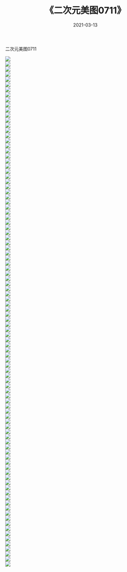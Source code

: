 ﻿---
layout: post
title:  《二次元美图0711》
date:   2021-03-13
img: http://imgx.orgx.ga/二次元/2021/二次元美图0711/000.jpg
categories: [美女, 清纯, 唯美]
---

二次元美图0711

 ![](http://imgx.orgx.ga/二次元/2021/二次元美图0711/001.png) <br>![](http://imgx.orgx.ga/二次元/2021/二次元美图0711/002.png) <br>![](http://imgx.orgx.ga/二次元/2021/二次元美图0711/003.png) <br>![](http://imgx.orgx.ga/二次元/2021/二次元美图0711/004.png) <br>![](http://imgx.orgx.ga/二次元/2021/二次元美图0711/005.png) <br>![](http://imgx.orgx.ga/二次元/2021/二次元美图0711/006.png) <br>![](http://imgx.orgx.ga/二次元/2021/二次元美图0711/007.png) <br>![](http://imgx.orgx.ga/二次元/2021/二次元美图0711/008.png) <br>![](http://imgx.orgx.ga/二次元/2021/二次元美图0711/009.png) <br>![](http://imgx.orgx.ga/二次元/2021/二次元美图0711/010.png) <br>![](http://imgx.orgx.ga/二次元/2021/二次元美图0711/011.png) <br>![](http://imgx.orgx.ga/二次元/2021/二次元美图0711/012.png) <br>![](http://imgx.orgx.ga/二次元/2021/二次元美图0711/013.png) <br>![](http://imgx.orgx.ga/二次元/2021/二次元美图0711/014.png) <br>![](http://imgx.orgx.ga/二次元/2021/二次元美图0711/015.png) <br>![](http://imgx.orgx.ga/二次元/2021/二次元美图0711/016.png) <br>![](http://imgx.orgx.ga/二次元/2021/二次元美图0711/017.png) <br>![](http://imgx.orgx.ga/二次元/2021/二次元美图0711/018.png) <br>![](http://imgx.orgx.ga/二次元/2021/二次元美图0711/019.png) <br>![](http://imgx.orgx.ga/二次元/2021/二次元美图0711/020.png) <br>![](http://imgx.orgx.ga/二次元/2021/二次元美图0711/021.png) <br>![](http://imgx.orgx.ga/二次元/2021/二次元美图0711/022.png) <br>![](http://imgx.orgx.ga/二次元/2021/二次元美图0711/023.png) <br>![](http://imgx.orgx.ga/二次元/2021/二次元美图0711/024.png) <br>![](http://imgx.orgx.ga/二次元/2021/二次元美图0711/025.png) <br>![](http://imgx.orgx.ga/二次元/2021/二次元美图0711/026.png) <br>![](http://imgx.orgx.ga/二次元/2021/二次元美图0711/027.png) <br>![](http://imgx.orgx.ga/二次元/2021/二次元美图0711/028.png) <br>![](http://imgx.orgx.ga/二次元/2021/二次元美图0711/029.png) <br>![](http://imgx.orgx.ga/二次元/2021/二次元美图0711/030.png) <br>![](http://imgx.orgx.ga/二次元/2021/二次元美图0711/031.png) <br>![](http://imgx.orgx.ga/二次元/2021/二次元美图0711/032.png) <br>![](http://imgx.orgx.ga/二次元/2021/二次元美图0711/033.png) <br>![](http://imgx.orgx.ga/二次元/2021/二次元美图0711/034.png) <br>![](http://imgx.orgx.ga/二次元/2021/二次元美图0711/035.png) <br>![](http://imgx.orgx.ga/二次元/2021/二次元美图0711/036.png) <br>![](http://imgx.orgx.ga/二次元/2021/二次元美图0711/037.png) <br>![](http://imgx.orgx.ga/二次元/2021/二次元美图0711/038.png) <br>![](http://imgx.orgx.ga/二次元/2021/二次元美图0711/039.png) <br>![](http://imgx.orgx.ga/二次元/2021/二次元美图0711/040.png) <br>![](http://imgx.orgx.ga/二次元/2021/二次元美图0711/041.png) <br>![](http://imgx.orgx.ga/二次元/2021/二次元美图0711/042.png) <br>![](http://imgx.orgx.ga/二次元/2021/二次元美图0711/043.png) <br>![](http://imgx.orgx.ga/二次元/2021/二次元美图0711/044.png) <br>![](http://imgx.orgx.ga/二次元/2021/二次元美图0711/045.png) <br>![](http://imgx.orgx.ga/二次元/2021/二次元美图0711/046.png) <br>![](http://imgx.orgx.ga/二次元/2021/二次元美图0711/047.png) <br>![](http://imgx.orgx.ga/二次元/2021/二次元美图0711/048.png) <br>![](http://imgx.orgx.ga/二次元/2021/二次元美图0711/049.png) <br>![](http://imgx.orgx.ga/二次元/2021/二次元美图0711/050.png) <br>![](http://imgx.orgx.ga/二次元/2021/二次元美图0711/051.png) <br>![](http://imgx.orgx.ga/二次元/2021/二次元美图0711/052.png) <br>![](http://imgx.orgx.ga/二次元/2021/二次元美图0711/053.png) <br>![](http://imgx.orgx.ga/二次元/2021/二次元美图0711/054.png) <br>![](http://imgx.orgx.ga/二次元/2021/二次元美图0711/055.png) <br>![](http://imgx.orgx.ga/二次元/2021/二次元美图0711/056.png) <br>![](http://imgx.orgx.ga/二次元/2021/二次元美图0711/057.png) <br>![](http://imgx.orgx.ga/二次元/2021/二次元美图0711/058.png) <br>![](http://imgx.orgx.ga/二次元/2021/二次元美图0711/059.png) <br>![](http://imgx.orgx.ga/二次元/2021/二次元美图0711/060.png) <br>![](http://imgx.orgx.ga/二次元/2021/二次元美图0711/061.png) <br>![](http://imgx.orgx.ga/二次元/2021/二次元美图0711/062.png) <br>![](http://imgx.orgx.ga/二次元/2021/二次元美图0711/063.png) <br>![](http://imgx.orgx.ga/二次元/2021/二次元美图0711/064.png) <br>![](http://imgx.orgx.ga/二次元/2021/二次元美图0711/065.png) <br>![](http://imgx.orgx.ga/二次元/2021/二次元美图0711/066.png) <br>![](http://imgx.orgx.ga/二次元/2021/二次元美图0711/067.png) <br>![](http://imgx.orgx.ga/二次元/2021/二次元美图0711/068.png) <br>![](http://imgx.orgx.ga/二次元/2021/二次元美图0711/069.png) <br>![](http://imgx.orgx.ga/二次元/2021/二次元美图0711/070.png) <br>![](http://imgx.orgx.ga/二次元/2021/二次元美图0711/071.png) <br>![](http://imgx.orgx.ga/二次元/2021/二次元美图0711/072.png) <br>![](http://imgx.orgx.ga/二次元/2021/二次元美图0711/073.png) <br>![](http://imgx.orgx.ga/二次元/2021/二次元美图0711/074.png) <br>![](http://imgx.orgx.ga/二次元/2021/二次元美图0711/075.png) <br>![](http://imgx.orgx.ga/二次元/2021/二次元美图0711/076.png) <br>![](http://imgx.orgx.ga/二次元/2021/二次元美图0711/077.png) <br>![](http://imgx.orgx.ga/二次元/2021/二次元美图0711/078.png) <br>![](http://imgx.orgx.ga/二次元/2021/二次元美图0711/079.png) <br>![](http://imgx.orgx.ga/二次元/2021/二次元美图0711/080.png) <br>![](http://imgx.orgx.ga/二次元/2021/二次元美图0711/081.png) <br>![](http://imgx.orgx.ga/二次元/2021/二次元美图0711/082.png) <br>![](http://imgx.orgx.ga/二次元/2021/二次元美图0711/083.png) <br>![](http://imgx.orgx.ga/二次元/2021/二次元美图0711/084.png) <br>![](http://imgx.orgx.ga/二次元/2021/二次元美图0711/085.png) <br>![](http://imgx.orgx.ga/二次元/2021/二次元美图0711/086.png) <br>![](http://imgx.orgx.ga/二次元/2021/二次元美图0711/087.png) <br>![](http://imgx.orgx.ga/二次元/2021/二次元美图0711/088.png) <br>![](http://imgx.orgx.ga/二次元/2021/二次元美图0711/089.png) <br>![](http://imgx.orgx.ga/二次元/2021/二次元美图0711/090.png) <br>![](http://imgx.orgx.ga/二次元/2021/二次元美图0711/091.png) <br>![](http://imgx.orgx.ga/二次元/2021/二次元美图0711/092.png) <br>![](http://imgx.orgx.ga/二次元/2021/二次元美图0711/093.png) <br>![](http://imgx.orgx.ga/二次元/2021/二次元美图0711/094.png) <br>![](http://imgx.orgx.ga/二次元/2021/二次元美图0711/095.png) <br>![](http://imgx.orgx.ga/二次元/2021/二次元美图0711/096.png) <br>![](http://imgx.orgx.ga/二次元/2021/二次元美图0711/097.png) <br>![](http://imgx.orgx.ga/二次元/2021/二次元美图0711/098.png) <br>![](http://imgx.orgx.ga/二次元/2021/二次元美图0711/099.png) <br>![](http://imgx.orgx.ga/二次元/2021/二次元美图0711/100.png) <br>
